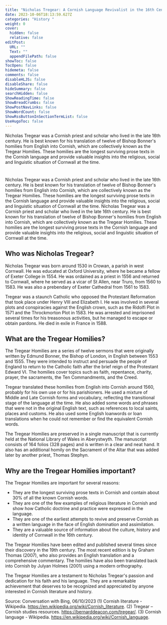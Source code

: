 ```yaml
---
title: "Nicholas Tregear: A Cornish Language Revivalist in the 16th Century"
date: 2023-10-06T18:13:59.627Z
categories: "History "
weight: 0
cover:
  hidden: false
  relative: false
editPost:
  URL: ""
  Text: ""
  appendFilePath: false
showToc: false
TocOpen: false
hidemeta: false
comments: false
disableHLJS: false
disableShare: false
hideSummary: false
searchHidden: false
ShowReadingTime: false
ShowBreadCrumbs: false
ShowPostNavLinks: false
ShowWordCount: false
ShowRssButtonInSectionTermList: false
UseHugoToc: false
---
```

Nicholas Tregear was a Cornish priest and scholar who lived in the late 16th century. He is best known for his translation of twelve of Bishop Bonner's homilies from English into Cornish, which are collectively known as the Tregear Homilies. These homilies are the longest surviving prose texts in the Cornish language and provide valuable insights into the religious, social and linguistic situation of Cornwall at the time.

#
Nicholas Tregear was a Cornish priest and scholar who lived in the late 16th century. He is best known for his translation of twelve of Bishop Bonner's homilies from English into Cornish, which are collectively known as the Tregear Homilies. These homilies are the longest surviving prose texts in the Cornish language and provide valuable insights into the religious, social and linguistic situation of Cornwall at the time.
Nicholas Tregear was a Cornish priest and scholar who lived in the late 16th century. He is best known for his translation of twelve of Bishop Bonner's homilies from English into Cornish, which are collectively known as the Tregear Homilies. These homilies are the longest surviving prose texts in the Cornish language and provide valuable insights into the religious, social and linguistic situation of Cornwall at the time.

## Who was Nicholas Tregear?

Nicholas Tregear was born around 1530 in Crowan, a parish in west Cornwall. He was educated at Oxford University, where he became a fellow of Exeter College in 1554. He was ordained as a priest in 1556 and returned to Cornwall, where he served as a vicar of St Allen, near Truro, from 1560 to 1583. He was also a prebendary of Exeter Cathedral from 1561 to 1583.

Tregear was a staunch Catholic who opposed the Protestant Reformation that took place under Henry VIII and Elizabeth I. He was involved in several plots and conspiracies against the English crown, such as the Ridolfi Plot in 1571 and the Throckmorton Plot in 1583. He was arrested and imprisoned several times for his treasonous activities, but he managed to escape or obtain pardons. He died in exile in France in 1588.

## What are the Tregear Homilies?

The Tregear Homilies are a series of twelve sermons that were originally written by Edmund Bonner, the Bishop of London, in English between 1553 and 1555. They were intended to instruct and persuade the people of England to return to the Catholic faith after the brief reign of the Protestant Edward VI. The homilies cover topics such as faith, repentance, charity, prayer, the sacraments, the Ten Commandments, and the Creed.

Tregear translated these homilies from English into Cornish around 1560, probably for his own use or for his parishioners. He used a mixture of Middle and Late Cornish forms and vocabulary, reflecting the transitional stage of the language at the time. He also added some words and phrases that were not in the original English text, such as references to local saints, places and customs. He also used some English loanwords or loan translations when he could not remember or find the equivalent Cornish words.

The Tregear Homilies are preserved in a single manuscript that is currently held at the National Library of Wales in Aberystwyth. The manuscript consists of 164 folios (328 pages) and is written in a clear and neat hand. It also has an additional homily on the Sacrament of the Altar that was added later by another priest, Thomas Stephyn.

## Why are the Tregear Homilies important?

The Tregear Homilies are important for several reasons:

- They are the longest surviving prose texts in Cornish and contain about 30% of all the known Cornish words.
- They are one of the few examples of religious literature in Cornish and show how Catholic doctrine and practice were expressed in the language.
- They are one of the earliest attempts to revive and preserve Cornish as a written language in the face of English domination and assimilation.
- They are a valuable source of information about the culture, history and identity of Cornwall in the 16th century.

The Tregear Homilies have been edited and published several times since their discovery in the 19th century. The most recent edition is by Graham Thomas (2007), who also provides an English translation and a comprehensive commentary. The homilies have also been translated back into Cornish by Julyan Holmes (2001) using a modern orthography.

The Tregear Homilies are a testament to Nicholas Tregear's passion and dedication for his faith and his language. They are a remarkable achievement that deserves to be recognized and appreciated by anyone interested in Cornish literature and history.

Source: Conversation with Bing, 06/10/2023
(1) Cornish literature - Wikipedia. https://en.wikipedia.org/wiki/Cornish_literature.
(2) Tregear – Cornish studies resources. https://bernarddeacon.com/tregear/.
(3) Cornish language - Wikipedia. https://en.wikipedia.org/wiki/Cornish_language.